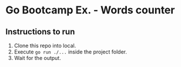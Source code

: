 # Go Bootcamp Ex. - Words counter

## Instructions to run

1. Clone this repo into local.
2. Execute `go run ./...` inside the project folder.
3. Wait for the output.
